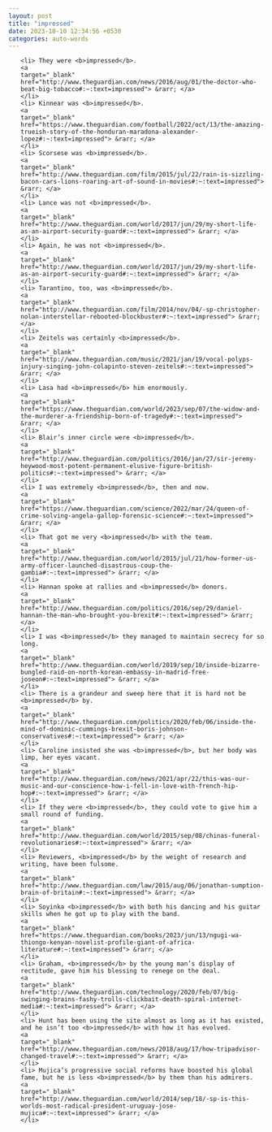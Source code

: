 ```yaml
---
layout: post
title: "impressed"
date: 2023-10-10 12:34:56 +0530
categories: auto-words
---
```

<ol>

    <li> They were <b>impressed</b>.
    <a 
    target="_blank" 
    href="http://www.theguardian.com/news/2016/aug/01/the-doctor-who-beat-big-tobacco#:~:text=impressed"> &rarr; </a>
    </li>
    <li> Kinnear was <b>impressed</b>.
    <a 
    target="_blank" 
    href="https://www.theguardian.com/football/2022/oct/13/the-amazing-trueish-story-of-the-honduran-maradona-alexander-lopez#:~:text=impressed"> &rarr; </a>
    </li>
    <li> Scorsese was <b>impressed</b>.
    <a 
    target="_blank" 
    href="http://www.theguardian.com/film/2015/jul/22/rain-is-sizzling-bacon-cars-lions-roaring-art-of-sound-in-movies#:~:text=impressed"> &rarr; </a>
    </li>
    <li> Lance was not <b>impressed</b>.
    <a 
    target="_blank" 
    href="http://www.theguardian.com/world/2017/jun/29/my-short-life-as-an-airport-security-guard#:~:text=impressed"> &rarr; </a>
    </li>
    <li> Again, he was not <b>impressed</b>.
    <a 
    target="_blank" 
    href="http://www.theguardian.com/world/2017/jun/29/my-short-life-as-an-airport-security-guard#:~:text=impressed"> &rarr; </a>
    </li>
    <li> Tarantino, too, was <b>impressed</b>.
    <a 
    target="_blank" 
    href="http://www.theguardian.com/film/2014/nov/04/-sp-christopher-nolan-interstellar-rebooted-blockbuster#:~:text=impressed"> &rarr; </a>
    </li>
    <li> Zeitels was certainly <b>impressed</b>.
    <a 
    target="_blank" 
    href="http://www.theguardian.com/music/2021/jan/19/vocal-polyps-injury-singing-john-colapinto-steven-zeitels#:~:text=impressed"> &rarr; </a>
    </li>
    <li> Lasa had <b>impressed</b> him enormously.
    <a 
    target="_blank" 
    href="https://www.theguardian.com/world/2023/sep/07/the-widow-and-the-murderer-a-friendship-born-of-tragedy#:~:text=impressed"> &rarr; </a>
    </li>
    <li> Blair’s inner circle were <b>impressed</b>.
    <a 
    target="_blank" 
    href="http://www.theguardian.com/politics/2016/jan/27/sir-jeremy-heywood-most-potent-permanent-elusive-figure-british-politics#:~:text=impressed"> &rarr; </a>
    </li>
    <li> I was extremely <b>impressed</b>, then and now.
    <a 
    target="_blank" 
    href="https://www.theguardian.com/science/2022/mar/24/queen-of-crime-solving-angela-gallop-forensic-science#:~:text=impressed"> &rarr; </a>
    </li>
    <li> That got me very <b>impressed</b> with the team.
    <a 
    target="_blank" 
    href="http://www.theguardian.com/world/2015/jul/21/how-former-us-army-officer-launched-disastrous-coup-the-gambia#:~:text=impressed"> &rarr; </a>
    </li>
    <li> Hannan spoke at rallies and <b>impressed</b> donors.
    <a 
    target="_blank" 
    href="http://www.theguardian.com/politics/2016/sep/29/daniel-hannan-the-man-who-brought-you-brexit#:~:text=impressed"> &rarr; </a>
    </li>
    <li> I was <b>impressed</b> they managed to maintain secrecy for so long.
    <a 
    target="_blank" 
    href="http://www.theguardian.com/world/2019/sep/10/inside-bizarre-bungled-raid-on-north-korean-embassy-in-madrid-free-joseon#:~:text=impressed"> &rarr; </a>
    </li>
    <li> There is a grandeur and sweep here that it is hard not be <b>impressed</b> by.
    <a 
    target="_blank" 
    href="http://www.theguardian.com/politics/2020/feb/06/inside-the-mind-of-dominic-cummings-brexit-boris-johnson-conservatives#:~:text=impressed"> &rarr; </a>
    </li>
    <li> Caroline insisted she was <b>impressed</b>, but her body was limp, her eyes vacant.
    <a 
    target="_blank" 
    href="http://www.theguardian.com/news/2021/apr/22/this-was-our-music-and-our-conscience-how-i-fell-in-love-with-french-hip-hop#:~:text=impressed"> &rarr; </a>
    </li>
    <li> If they were <b>impressed</b>, they could vote to give him a small round of funding.
    <a 
    target="_blank" 
    href="http://www.theguardian.com/world/2015/sep/08/chinas-funeral-revolutionaries#:~:text=impressed"> &rarr; </a>
    </li>
    <li> Reviewers, <b>impressed</b> by the weight of research and writing, have been fulsome.
    <a 
    target="_blank" 
    href="http://www.theguardian.com/law/2015/aug/06/jonathan-sumption-brain-of-britain#:~:text=impressed"> &rarr; </a>
    </li>
    <li> Soyinka <b>impressed</b> with both his dancing and his guitar skills when he got up to play with the band.
    <a 
    target="_blank" 
    href="https://www.theguardian.com/books/2023/jun/13/ngugi-wa-thiongo-kenyan-novelist-profile-giant-of-africa-literature#:~:text=impressed"> &rarr; </a>
    </li>
    <li> Graham, <b>impressed</b> by the young man’s display of rectitude, gave him his blessing to renege on the deal.
    <a 
    target="_blank" 
    href="http://www.theguardian.com/technology/2020/feb/07/big-swinging-brains-fashy-trolls-clickbait-death-spiral-internet-media#:~:text=impressed"> &rarr; </a>
    </li>
    <li> Hunt has been using the site almost as long as it has existed, and he isn’t too <b>impressed</b> with how it has evolved.
    <a 
    target="_blank" 
    href="http://www.theguardian.com/news/2018/aug/17/how-tripadvisor-changed-travel#:~:text=impressed"> &rarr; </a>
    </li>
    <li> Mujica’s progressive social reforms have boosted his global fame, but he is less <b>impressed</b> by them than his admirers.
    <a 
    target="_blank" 
    href="http://www.theguardian.com/world/2014/sep/18/-sp-is-this-worlds-most-radical-president-uruguay-jose-mujica#:~:text=impressed"> &rarr; </a>
    </li>